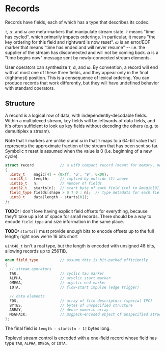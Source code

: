 # Records
Records have fields, each of which has a type that describes its codec.

_τ_, _α_, and _ω_ are meta-markers that manipulate stream state. _τ_ means "time has cycled", which primarily impacts orderings. In particular, it means "the key ordering for this field and rightward is now reset". _ω_ is an error/EOF marker that means "time has ended and will never resume" -- i.e. the supplier of the stream has disconnected and will not be coming back. _α_ is a "time begins now" message sent by newly-connected stream elements.

User operators can synthesize _τ_, _α_, and _ω_. By convention, a record will end with at most one of these three fields, and they appear only in the final (rightmost) position. This is a consequence of lexical ordering. You can produce records that work differently, but they will have undefined behavior with standard operators.


## Structure
A record is a logical row of data, with independently-decodable fields. Within a multiplexed stream, key fields will be leftwards of data fields, and it's often sufficient to look up key fields without decoding the others (e.g. to demultiplex a stream).

Note that _τ_ markers are unlike _α_ and _ω_ in that _τ_ maps to a 64-bit value that represents the approximate fraction of the stream that has been sent so far. Symbolic _τ_ reset is assumed when the value is 0 (i.e. beginning of a new cycle).

```cpp
struct record            // a utf9 compact record (meant for memory, not disk)
{
  uint8_t    magic[4] = {0xff, 'u', '9', 0x00};
  uint48_t   length;     // implied by outside (1) above
  uint16_t   n;          // number of fields
  uint32_t   starts[n];  // start byte of each field (rel to &magic[0])
  field_type fields[shape > 0 ? 0 : n];  // type metadata for each field
  uint8_t    data[length - starts[0]];
};
```

**TODO:** I don't love having explicit field offsets for everything, because they'll take up a lot of space for small records. There should be a way to encode `field_type` and size information in the same place.

**TODO:** `starts[]` must provide enough bits to encode offsets up to the full length; right now we're 16 bits short

`uint48_t` isn't a real type, but the length is encoded with unsigned 48 bits, allowing records up to 256TiB.

```cpp
enum field_type          // assume this is bit-packed efficiently
{
  // stream operators
  TAU,                   // cyclic tau marker
  ALPHA,                 // acyclic start marker
  OMEGA,                 // acyclic end marker
  IOTA,                  // flow-start impulse (edge trigger)

  // data elements
  FDS,                   // array of file descriptors (special IPC)
  BYTES,                 // bytes of unspecified structure
  ARRAY,                 // dense numeric array
  MSGPACK;               // msgpack-encoded object of unspecified structure
};
```

The final field is `length - starts[n - 1]` bytes long.

Toplevel stream control is encoded with a one-field record whose field has type `TAU`, `ALPHA`, `OMEGA`, or `IOTA`.

